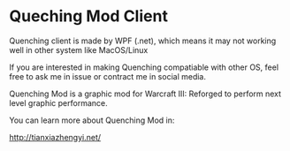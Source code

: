 # Queching Mod Client 

Quenching client is made by WPF (.net), which means it may not working well in other system like MacOS/Linux

If you are interested in making Quenching compatiable with other OS, feel free to ask me in issue or contract me in social media.

Quenching Mod is a graphic mod for Warcraft III: Reforged to perform next level graphic performance.

You can learn more about Quenching Mod in:

http://tianxiazhengyi.net/
